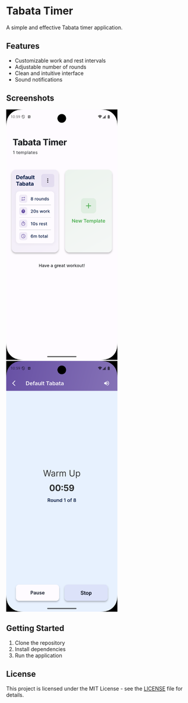 # Tabata Timer

A simple and effective Tabata timer application.

## Features

- Customizable work and rest intervals
- Adjustable number of rounds
- Clean and intuitive interface
- Sound notifications

## Screenshots

<p float="left">
  <img src="screenshots/Screenshot_1.png" width="300" />
  <img src="screenshots/Screenshot_2.png" width="300" /> 
</p>


## Getting Started

1. Clone the repository
2. Install dependencies
3. Run the application

## License

This project is licensed under the MIT License - see the [LICENSE](LICENSE) file for details.

